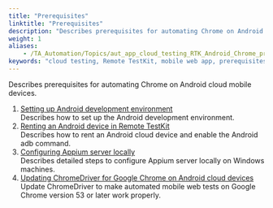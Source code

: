 ```yaml
--- 
title: "Prerequisites"
linktitle: "Prerequisites"
description: "Describes prerequisites for automating Chrome on Android cloud mobile devices."
weight: 1
aliases: 
    - /TA_Automation/Topics/aut_app_cloud_testing_RTK_Android_Chrome_prerequisites.html
keywords: "cloud testing, Remote TestKit, mobile web app, prerequisites, Remote TestKit, Android, mobile web app, prerequisites"
---
```


Describes prerequisites for automating Chrome on Android cloud mobile devices.

1.  [Setting up Android development environment](/automation-guide/application-testing/mobile-testing/testing-in-the-cloud/testarchitect-and-remote-testkit/testing-web-based-applications-on-chrome-android/prerequisites/setting-up-android-development-environment)  
Describes how to set up the Android development environment.
2.  [Renting an Android device in Remote TestKit](/automation-guide/application-testing/mobile-testing/testing-in-the-cloud/testarchitect-and-remote-testkit/testing-web-based-applications-on-chrome-android/prerequisites/renting-an-android-cloud-device)  
Describes how to rent an Android cloud device and enable the Android adb command.
3.  [Configuring Appium server locally](/automation-guide/application-testing/mobile-testing/testing-in-the-cloud/testarchitect-and-remote-testkit/testing-web-based-applications-on-chrome-android/prerequisites/configuring-appium-server-locally)  
Describes detailed steps to configure Appium server locally on Windows machines.
4.  [Updating ChromeDriver for Google Chrome on Android cloud devices](/automation-guide/application-testing/mobile-testing/testing-in-the-cloud/testarchitect-and-remote-testkit/testing-web-based-applications-on-chrome-android/prerequisites/updating-chromedriver)  
Update ChromeDriver to make automated mobile web tests on Google Chrome version 53 or later work properly.


